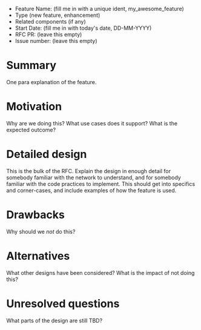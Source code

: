 - Feature Name: (fill me in with a unique ident, my_awesome_feature)
- Type (new feature, enhancement)
- Related components (if any)
- Start Date: (fill me in with today's date, DD-MM-YYYY)
- RFC PR: (leave this empty)
- Issue number: (leave this empty)

# Summary

One para explanation of the feature.

# Motivation

Why are we doing this? What use cases does it support? What is the expected outcome?

# Detailed design

This is the bulk of the RFC. Explain the design in enough detail for somebody familiar
with the network to understand, and for somebody familiar with the code practices to implement.
This should get into specifics and corner-cases, and include examples of how the feature is used.

# Drawbacks

Why should we *not* do this?

# Alternatives

What other designs have been considered? What is the impact of not doing this?

# Unresolved questions

What parts of the design are still TBD?
